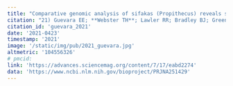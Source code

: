 ```yaml
---
title: "Comparative genomic analysis of sifakas (Propithecus) reveals selection for folivory and high heterozygosity despite endangered status."
citation: "21) Guevara EE; **Webster TH**; Lawler RR; Bradley BJ; Green LK; Ranaivonasy J; Ratsirarson J; Harris RA; Liu Y; Murali S; Raveendran M; Hughes DST; Munzy DM; Yoder AD; Worley KC; Rogers J. 2021. Comparative genomic analysis of sifakas (*Propithecus*) reveals selection for folivory and high heterozygosity despite endangered status. *Science Advances* 7: eabd2274."
citation_id: 'guevara_2021'
date: '2021-0423'
timestamp: '2021'
image: '/static/img/pub/2021_guevara.jpg'
altmetric: '104556326'
# pmcid:
link: 'https://advances.sciencemag.org/content/7/17/eabd2274'
data: 'https://www.ncbi.nlm.nih.gov/bioproject/PRJNA251429'
---
```

